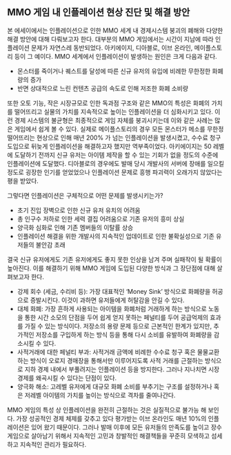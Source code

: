 ## MMO 게임 내 인플레이션 현상 진단 및 해결 방안

본 에세이에서는 인플레이션으로 인한 MMO 세계 내 경제시스템 붕괴의 폐해와 다양한 해결 방안에 대해 다뤄보고자 한다. 대부분의 MMO 게임에서는 시간이 지남에 따라 인플레이션 문제가 자연스레 동반되었다. 아키에이지, 디아블로, 이브 온라인, 메이플스토리 등이 그 예이다. MMO 세계에서 인플레이션이 발생하는 원인은 크게 다음과 같다. 

*	몬스터를 죽이거나 퀘스트를 달성에 따른 신규 유저의 유입에 비례한 무한정한 화폐량의 증가
*	반면 상대적으로 느린 컨텐츠 공급의 속도로 인해 저조한 화폐 소비량

또한 오토 기능, 작은 시장규모로 인한 독과점 구조와 같은 MMO의 특성은 화폐의 가치를 떨어뜨리고 실물의 가치를 지속적으로 높이는 인플레이션을 더 심화시키고 있다. 이런 경제 시스템의 불균형은 최종적으로 게임 자체를 붕괴시키는데 이와 같은 사례는 많은 게임에서 쉽게 볼 수 있다. 실제로 메이플스토리의 경우 모든 몬스터가 메소를 무한정 떨어뜨리는 현상으로 인해 매년 200% 가 넘는 인플레이션을 발생시켰고, 수수료 청구 도입으로 뒤늦게 인플레이션을 해결하고자 했지만 역부족이었다. 아키에이지는 50 레벨에 도달하기 전까지 신규 유저는 아이템 제작을 할 수 있는 기회가 없을 정도의 수준에 인플레이션에 도달했다. 디아블로의 경우에도 발매 당시 개발사의 서버에 장애를 일으킬 정도로 굉장한 인기를 얻었었으나 인플레이션 문제로 흥행 파괴력이 오래가지 않았다는 평을 받았다. 

그렇다면 인플레이션은 구체적으로 어떤 문제를 발생시키는가?

*	초기 진입 장벽으로 인한 신규 유저 유치의 어려움
*	총 인구수 저하로 인한 세력 결집 어려움으로 기존 유저의 흥미 상실
*	양극화 심화로 인해 기존 멤버들의 이탈률 상승
*	인플레이션 해결을 위한 개발사의 지속적인 업데이트로 인한 불확실성으로 기존 유저들의 불안감 초래

결국 신규 유저에게도 기존 유저에게도 좋지 못한 인상을 남겨 주며 실패작이 될 확률이 높아진다. 
이를 해결하기 위해 MMO 게임에 도입된 다양한 방식과 그 장단점에 대해 살펴보고자 한다. 

*	강제 회수 (세금, 수리비 등): 가장 대표적인 ‘Money Sink’ 방식으로 화폐량을 허공으로 증발시킨다. 이것이 과하면 유저들에게 허탈감을 안길 수 있다. 
*	대체 화폐: 가장 흔하게 사용되는 아이템을 화폐처럼 거래하게 하는 방식으로 노동을 통한 시간 소모의 단점을 두어 쉽게 얻지 못하는 페널티를 두어 공급억제의 효과를 가질 수 있는 방식이다. 저장소의 용량 문제 등으로 근본적인 한계가 있지만, 추가적인 저장소를 구입하게 하는 방식 등을 통해 다시 소비를 유발하여 화폐량을 감소시킬 수 있다.
*	사적거래에 대한 페널티 부과: 사적거래 금액에 비례한 수수료 청구 혹은 물물교환하는 방식이 오로지 경매장을 통해서만 이루어지도록 사적 거래를 근절하는 방식으로 지하 경제 내에서 부풀려지는 인플레이션 등을 방지한다. 그러나 지나치면 시장 경제를 왜곡시킬 수 있다는 단점이 있다.
*	양극화 해소: 고레벨 유저에게 대규모 화폐 소비를 부추기는 구조를 설정하거나 혹은 저레벨 아이템의 가치를 높이는 방식으로 격차를 줄여나간다.

MMO 게임의 특성 상 인플레이션을 완전히 근절하는 것은 실질적으로 불가능 해 보인다. 가장 성공적인 경제 체제를 갖추고 있다 평가받는 이브 온라인도 매년 10%의 인플레이션은 있어 왔기 때문이다. 그러나 발매 이후에 모든 유저들의 만족도를 높이고 장수 게임으로 살아남기 위해서 지속적인 고민과 창발적인 해결책들을 꾸준히 모색하고 섬세하고 지속적인  관리가 필요하다.

